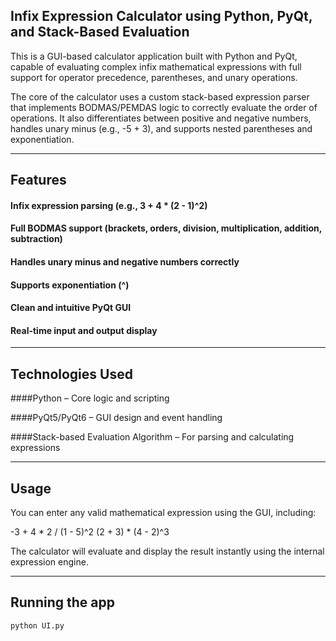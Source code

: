 ## Infix Expression Calculator using Python, PyQt, and Stack-Based Evaluation
This is a GUI-based calculator application built with Python and PyQt, capable of evaluating complex infix mathematical expressions with full support for operator precedence, parentheses, and unary operations.

The core of the calculator uses a custom stack-based expression parser that implements BODMAS/PEMDAS logic to correctly evaluate the order of operations. It also differentiates between positive and negative numbers, handles unary minus (e.g., -5 + 3), and supports nested parentheses and exponentiation.

---

## Features
#### Infix expression parsing (e.g., 3 + 4 * (2 - 1)^2)

#### Full BODMAS support (brackets, orders, division, multiplication, addition, subtraction)

#### Handles unary minus and negative numbers correctly

#### Supports exponentiation (^)

#### Clean and intuitive PyQt GUI

#### Real-time input and output display

---

## Technologies Used
####Python – Core logic and scripting

####PyQt5/PyQt6 – GUI design and event handling

####Stack-based Evaluation Algorithm – For parsing and calculating expressions

---

## Usage
You can enter any valid mathematical expression using the GUI, including:

-3 + 4 * 2 / (1 - 5)^2
(2 + 3) * (4 - 2)^3

The calculator will evaluate and display the result instantly using the internal expression engine.

---

## Running the app
```bash
python UI.py
